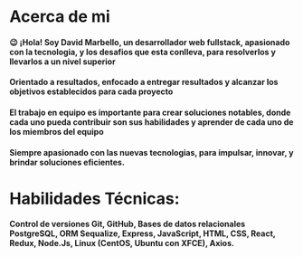 # Acerca de mi
#### 😉 ¡Hola! Soy David Marbello, un desarrollador web fullstack, apasionado con la tecnologia, y los desafios que esta conlleva, para resolverlos y llevarlos a un nivel superior

#### Orientado a resultados, enfocado a entregar resultados y alcanzar los objetivos establecidos para cada proyecto

#### El trabajo en equipo es importante para crear soluciones notables, donde cada uno pueda contribuir son sus habilidades y aprender de cada uno de los miembros del equipo

#### Siempre apasionado con las nuevas tecnologias, para impulsar, innovar, y brindar soluciones eficientes.


# Habilidades Técnicas: 
#### Control de versiones Git, GitHub, Bases de datos relacionales PostgreSQL, ORM Sequalize, Express, JavaScript, HTML, CSS, React, Redux, Node.Js, Linux (CentOS, Ubuntu con XFCE), Axios.


